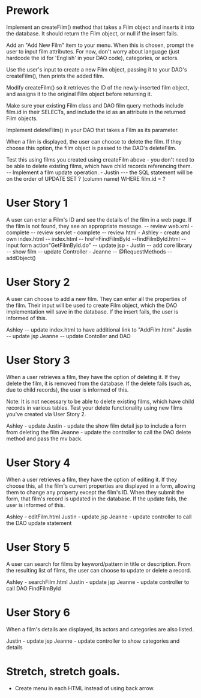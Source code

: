 
# Prework
Implement an createFilm() method that takes a Film object and inserts it into the database. It should return the Film object, or null if the insert fails.

Add an "Add New Film" item to your menu. When this is chosen, prompt the user to input film attributes. For now, don't worry about language (just hardcode the id for 'English' in your DAO code), categories, or actors.

Use the user's input to create a new Film object, passing it to your DAO's createFilm(), then prints the added film.

Modify createFilm() so it retrieves the ID of the newly-inserted film object, and assigns it to the original Film object before returning it.

Make sure your existing Film class and DAO film query methods include film.id in their SELECTs, and include the id as an attribute in the returned Film objects.

Implement deleteFilm() in your DAO that takes a Film as its parameter.

When a film is displayed, the user can choose to delete the film. If they choose this option, the film object is passed to the DAO's deleteFilm.

Test this using films you created using createFilm above - you don't need to be able to delete existing films, which have child records referencing them.
-- Implement a film update operation. - Justin
--- the SQL statement will be on the order of UPDATE <tablename> SET ? (column name) WHERE film.id = ?

# User Story 1
A user can enter a Film's ID and see the details of the film in a web page. If the film is not found, they see an appropriate message.
-- review web.xml - complete
-- review servlet - complete
-- review html - Ashley - create and own index.html
  -- index.html
    -- href=FindFilmById
  --findFilmById.html
    -- input form action"GetFilmById.do"
-- update jsp - Justin
  -- add core library
  -- show film
-- update Controller - Jeanne
  -- @RequestMethods
  -- addObject()


# User Story 2
A user can choose to add a new film. They can enter all the properties of the film. Their input will be used to create Film object, which the DAO implementation will save in the database. If the insert fails, the user is informed of this.

Ashley -- update index.html to have additional link to "AddFilm.html"
Justin -- update jsp
Jeanne -- update Contoller and DAO

# User Story 3
When a user retrieves a film, they have the option of deleting it. If they delete the film, it is removed from the database. If the delete fails (such as, due to child records), the user is informed of this.

Note: It is not necessary to be able to delete existing films, which have child records in various tables. Test your delete functionality using new films you've created via User Story 2.

Ashley - update
Justin - update the show film detail jsp to include a form from deleting the film
Jeanne - update the controller to call the DAO delete method and pass the mv back.

# User Story 4
When a user retrieves a film, they have the option of editing it. If they choose this, all the film's current properties are displayed in a form, allowing them to change any property except the film's ID. When they submit the form, that film's record is updated in the database. If the update fails, the user is informed of this.

Ashley - editFilm.html
Justin - update jsp
Jeanne - update controller to call the DAO update statement

# User Story 5
A user can search for films by keyword/pattern in title or description. From the resulting list of films, the user can choose to update or delete a record.

Ashley - searchFilm.html
Justin - update jsp
Jeanne - update controller to call DAO FindFilmById

# User Story 6
When a film's details are displayed, its actors and categories are also listed.

Justin - update jsp
Jeanne - update controller to show categories and details

# Stretch, stretch goals.
- Create menu in each HTML instead of using back arrow.
